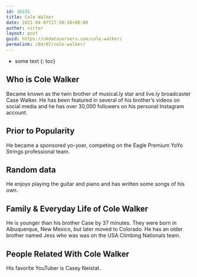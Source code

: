 ```yaml
---
id: 16231
title: Cole Walker
date: 2021-04-07T17:50:28+00:00
author: victor
layout: post
guid: https://ukdataservers.com/cole-walker/
permalink: /04/07/cole-walker/
---
```


* some text
{: toc}


## Who is Cole Walker



Became known as the twin brother of musical.ly star and live.ly broadcaster Case Walker. He has been featured in several of his brother&#8217;s videos on social media and he has over 30,000 followers on his personal Instagram account. 

                
                
                
## Prior to Popularity



He became a sponsored yo-yoer, competing on the Eagle Premium YoYo Strings professional team.

                
                
                
## Random data



He enjoys playing the guitar and piano and has written some songs of his own.

                
                
                
## Family & Everyday Life of Cole Walker



He is younger than his brother Case by 37 minutes. They were born in Albuquerque, New Mexico, but later moved to Colorado. He has an older brother named Jess who was was on the USA Climbing Nationals team.

                
                
                
## People Related With Cole Walker



His favorite YouTuber is Casey Neistat.

                
              
            
          
          
          